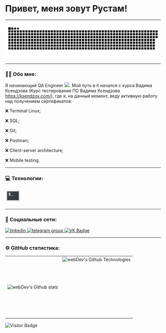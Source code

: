 # Привет, меня зовут Рустам!

---
<p align="center">
 <img width="600" src="resources/snake.svg" alt="snake"/>
</p>

---

### :man_technologist: Обо мне:

Я начинающий QA Engineer <img src="https://media.giphy.com/media/WUlplcMpOCEmTGBtBW/giphy.gif" width="30px">. Мой путь в it начался с курса Вадима Ксендзова (Курс тестирования ПО Вадима Ксендзова https://ksendzov.com/), где я, на данный момент, веду активную работу над получением сертификатов:

:x: Terminal Linux;

:x: SQL;

:x: Git;

:x: Postman;

:x: Client-server architecture;

:x: Mobile testing.

---
### 💻 Технологии:
  <a href="https://github.com/ronin-in-fire/Terminal">
    <img src="https://github.com/ronin-in-fire/ronin-in-fire/blob/main/resources/terminal.svg" title="Terminal" alt="Terminal" width="50" height="50"/>
  </a>

---

### 🤝 Социальные сети:
  <div id="badges">
    <a href="https://www.linkedin.com/in/rustam-aflyatunov/" target="_blank">
      <img src="https://cdn-icons-png.flaticon.com/512/2504/2504799.png" width="40" height="40" alt="linkedin" />
    </a>
    <a href="https://t.me/Rustam_0208" target="_blank">
      <img src="https://cdn-icons-png.flaticon.com/512/2111/2111646.png" width="40" height="40" alt="telegram group" />
    </a>
    <a href="https://vk.com/bcaa1996" target="_blank">
      <img src="https://cdn-icons-png.flaticon.com/512/145/145813.png" width="40" height="40" alt="VK Badge"/>
    </a>
  </div>
  
---

### ⚙️ GitHub статистика:

<table>
  <tr>
    <td>
      <img align="left" src="http://github-readme-streak-stats.herokuapp.com?user=ronin-in-fire&theme=dark&background=000000" alt="webDev's Github stats" />
    </td>
    <td>
      <img height="195px" align="right" alt="webDev's Github Technologies" src="https://github-readme-stats-sigma-five.vercel.app/api/top-langs/?username=ronin-in-fire&layout=compact&theme=vision-friendly-dark" />
    </td>
  </tr>
</table>

![Visitor Badge](https://visitor-badge.laobi.icu/badge?page_id=ronin-in-fire)
